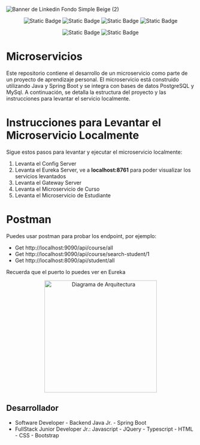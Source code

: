![Banner de Linkedin Fondo Simple Beige  (2)](https://github.com/user-attachments/assets/da95e2a9-efb4-4680-ac3f-067a21094e81)


<div align="center">
  
  ![Static Badge](https://img.shields.io/badge/Java-ffebee?style=for-the-badge&logo=coffeescript&logoColor=ffebee&labelColor=a1887f)
  ![Static Badge](https://img.shields.io/badge/Spring%20Boot-9fa8da?style=for-the-badge&logo=springboot&logoColor=9fa8da&labelColor=fff59d)
  ![Static Badge](https://img.shields.io/badge/MySql-fff59d?style=for-the-badge&logo=mysql&logoColor=black&labelColor=d1c4e9)
  ![Static Badge](https://img.shields.io/badge/PostgreSql-f3e5f5?style=for-the-badge&logo=postgresql&logoColor=f3e5f5&labelColor=90a4ae)

  ![Static Badge](https://img.shields.io/badge/Version-1.0-ffebee?style=for-the-badge&logoColor=ff5722&labelColor=ce93d8)
  ![Static Badge](https://img.shields.io/badge/Status-TERMINADO-e8f5e9?style=for-the-badge&logoColor=ff5722&labelColor=f48fb1)


</div> 

# Microservicios


Este repositorio contiene el desarrollo de un microservicio como parte de un proyecto de aprendizaje personal. El microservicio está construido utilizando Java y Spring Boot y se integra con bases de datos PostgreSQL y MySql. A continuación, se detalla la estructura del proyecto y las instrucciones para levantar el servicio localmente.


# Instrucciones para Levantar el Microservicio Localmente

Sigue estos pasos para levantar y ejecutar el microservicio localmente:

1. Levanta el Config Server
2. Levanta el Eureka Server, ve a **localhost:8761** para poder visualizar los servicios levantados
3. Levanta el Gateway Server
4. Levanta el Microservicio de Curso
5. Levanta el Microservicio de Estudiante


# Postman


Puedes usar postman para probar los endpoint, por ejemplo:

- Get http://localhost:9090/api/course/all
- Get http://localhost:9090/api/course/search-student/1
- Get http://localhost:8090/api/student/all

Recuerda que el puerto lo puedes ver en Eureka

<div align="center">
  
<img src="https://github.com/user-attachments/assets/638c83f4-bfe4-4378-af7b-6e2250a4b29c" alt="Diagrama de Arquitectura" width="300" />

</div> 
    
## Desarrollador

* Software Developer - Backend Java Jr. - Spring Boot
* FullStack Junior Developer Jr.: Javascript - JQuery - Typescript - HTML - CSS - Bootstrap




  
